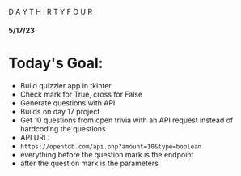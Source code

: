 D A Y T H I R T Y F O U R
 #### 5/17/23
# Today's Goal:
* Build quizzler app in tkinter
* Check mark for True, cross for False
* Generate questions with API
* Builds on day 17 project
* Get 10 questions from open trivia with an API request instead of
  hardcoding the questions
* API URL:
* `https://opentdb.com/api.php?amount=10&type=boolean`
* everything before the question mark is the endpoint
* after the question mark is the parameters